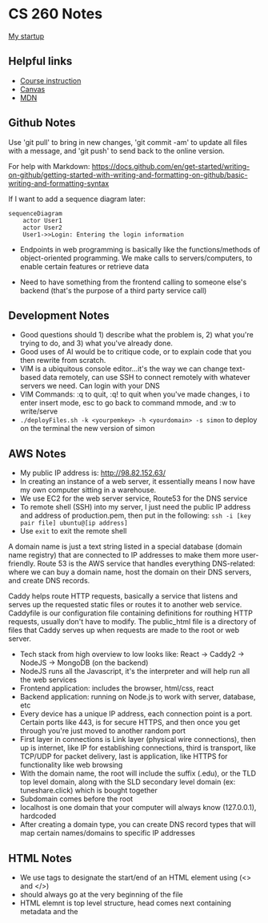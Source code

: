 # CS 260 Notes

[My startup](https://simon.cs260.click)

## Helpful links

- [Course instruction](https://github.com/webprogramming260)
- [Canvas](https://byu.instructure.com)
- [MDN](https://developer.mozilla.org)

## Github Notes

Use 'git pull' to bring in new changes, 'git commit -am' to update all files with a message, and 'git push' to send back to the online version.

For help with Markdown: https://docs.github.com/en/get-started/writing-on-github/getting-started-with-writing-and-formatting-on-github/basic-writing-and-formatting-syntax

If I want to add a sequence diagram later:
```mermaid
sequenceDiagram
    actor User1
    actor User2
    User1->>Login: Entering the login information
```

- Endpoints in web programming is basically like the functions/methods of object-oriented programming. We make calls to servers/computers, to enable certain features or retrieve data

- Need to have something from the frontend calling to someone else's backend (that's the purpose of a third party service call)

## Development Notes

- Good questions should 1) describe what the problem is, 2) what you're trying to do, and 3) what you've already done.
- Good uses of AI would be to critique code, or to explain code that you then rewrite from scratch.
- VIM is a ubiquitous console editor...it's the way we can change text-based data remotely, can use SSH to connect remotely with whatever servers we need. Can login with your DNS
- VIM Commands: :q to quit, :q! to quit when you've made changes, i to enter insert mode, esc to go back to command mmode, and :w to write/serve
- `./deployFiles.sh -k <yourpemkey> -h <yourdomain> -s simon` to deploy on the terminal the new version of simon

## AWS Notes

- My public IP address is: http://98.82.152.63/
- In creating an instance of a web server, it essentially means I now have my own computer sitting in a warehouse.
- We use EC2 for the web server service, Route53 for the DNS service
- To remote shell (SSH) into my server, I just need the public IP address and address of production.pem, then put in the following: 
`ssh -i [key pair file] ubuntu@[ip address]`
- Use `exit` to exit the remote shell

A domain name is just a text string listed in a special database (domain name registry) that are connected to IP addresses to make them more user-friendly. Route 53 is the AWS service that handles everything DNS-related: where we can buy a domain name, host the domain on their DNS servers, and create DNS records.

Caddy helps route HTTP requests, basically a service that listens and serves up the requested static files or routes it to another web service. Caddyfile is our configuration file containing definitions for routhing HTTP requests, usually don't have to modify. The public_html file is a directory of files that Caddy serves up when requests are made to the root or web server. 

- Tech stack from high overview to low looks like: React -> Caddy2 -> NodeJS -> MongoDB (on the backend)
- NodeJS runs all the Javascript, it's the interpreter and will help run all the web services
- Frontend application: includes the browser, html/css, react
- Backend application: running on Node.js to work with server, database, etc
- Every device has a unique IP address, each connection point is a port. Certain ports like 443, is for secure HTTPS, and then once you get through you're just moved to another random port
- First layer in connections is Link layer (physical wire connections), then up is internet, like IP for establishing connections, third is transport, like TCP/UDP for packet delivery, last is application, like HTTPS for functionality like web browsing
- With the domain name, the root will include the suffix (.edu), or the TLD top level domain, along with the SLD secondary level domain (ex: tuneshare.click) which is bought together
- Subdomain comes before the root
- localhost is one domain that your computer will always know (127.0.0.1), hardcoded
- After creating a domain type, you can create DNS record types that will map certain names/domains to specific IP addresses

## HTML Notes

- We use tags to designate the start/end of an HTML element using (<> and </>)
- <!DOCTYPE html> should always go at the very beginning of the file
- HTML elemnt is top level structure, head comes next containing metadata and the <title> within. Body element will contain content structure, with <main> holding the bulk outside of headers, footers, etc
- Each element can have attributes that describe specific details of the element. Common example is the `id` attribute to distinguish it, or `class` to classify the element into a named group of elements. They're written inside the element tag with a name followed by an optional value. Ex:
- `<p> id="hello" class="greeting">Hello world</p>`
- Hyperlinks are represented by an anchor element <a> with an attribute `href` containg the address of the link. Ex:
- `<a href="https://byu.edu">Go to the Y</a>`
- Comments can be made using <!-- commented text -->
- The main HTML file should usually be named index.html (default)
- Block elements are a distinct element in the flow of the content structure, while inline doesn't disrupt the flow of a block element's content
- Ex: `div` is a block element that could have an inline element `b` to bring attention to its subtext
- To insert an image, use `<img src="link" alt="text" width="300">` etc
- Most input elements have some common attributes: `name` of the input, `disabled`, initial `value` of the input, `required` to signify if it has to be filled out to be valid
- To include an audio file you use `audio` element and use `src` to specify the URL. Include `controls` attribute if you want the user to be able to control the audio playback
- Document Object Model (DOM) is like the tree structure that specifies how HTML documents are rendered
- Might be a good idea to specify html document as `<html lang="en"></html>`


## CSS Notes

- A rule is comprised of a selector (selects elements to apply rule to) and 1+ declarations that represent the property to style with the given value
- Ex: p {color: green;} where p is the selector, color is the property, and green is the value. p would select all paragraph elements
- Can use the `style` attribute of an HTML element to explicitly assign declarations, or can add a style element in the `head` of the HTML document
- Alternatively, could use the HTML `link` element to create a hyperlink to an external file containing CSS rules (link must also be in the head element) (PREFERRED)
- `box_sizing: border-box` could be helpful for padding and border to be included in the size of a box
- Descendant combinators let us specify certain elements in relation to other elements that we want to modify
- If we have used the `class` attribute in our HTML elements, then we can add CSS attributes by `.classname {properties: values;}`
- IDs work in a similar way, but it targets a specific element, and use prefix #
- Pseudo-selectors are those linked to interactions, like links clicked, our mouse positions
- Use @font-face to provide a font name and source location (URL) to guarantee consistency
- Can also import Google fonts with `@import url('google fonts url')`
- To create CSS animations, we use `animation` properties and define `keyframes`, example:
- @keyframes demo {from{font-size: 0vh} to{font-size: 20vh} } to zoom in
- To debug CSS, you can right-click an element and selext `inspect`
- Can use the CSS `display` property to show element's children in a flexible or grid orientation, a block display (fills width of parent), or inline (has width as big as content)
- `<meta name="viewport" content="width=device-width,initial-scale=1" />` use this meta tag in all <head> elements so the browser doesn't scale the page
- 
